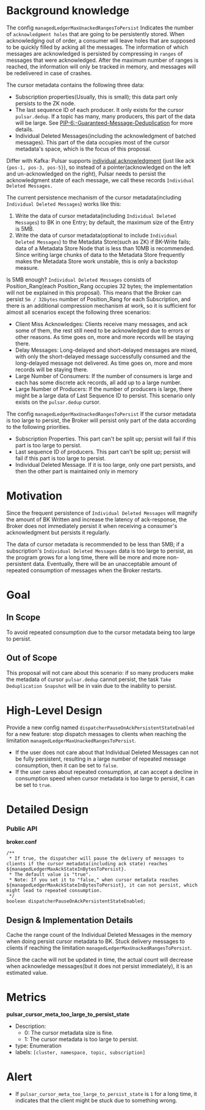 # Background knowledge

The config `managedLedgerMaxUnackedRangesToPersist`
Indicates the number of `acknowledgment holes` that are going to be persistently stored. When acknowledging out of order, a consumer will leave holes that are supposed to be quickly filled by acking all the messages. The information of which messages are acknowledged is persisted by compressing in `ranges` of messages that were acknowledged. After the maximum number of ranges is reached, the information will only be tracked in memory, and messages will be redelivered in case of crashes.

The cursor metadata contains the following three data:
- Subscription properties(Usually, this is small); this data part only persists to the ZK node.
- The last sequence ID of each producer. It only exists for the cursor `pulsar.dedup`. If a topic has many, many producers, this part of the data will be large. See [PIP-6:-Guaranteed-Message-Deduplication](https://github.com/apache/pulsar/wiki/PIP-6:-Guaranteed-Message-Deduplication) for more details.
- Individual Deleted Messages(including the acknowledgment of batched messages). This part of the data occupies most of the cursor metadata's space, which is the focus of this proposal.

Differ with Kafka: Pulsar supports [individual acknowledgment](https://pulsar.apache.org/docs/2.11.x/concepts-messaging/#acknowledgment) (just like ack `{pos-1, pos-3, pos-5}`), so instead of a pointer(acknowledged on the left and un-acknowledged on the right), Pulsar needs to persist the acknowledgment state of each message, we call these records `Individual Deleted Messages.`

The current persistence mechanism of the cursor metadata(including `Individual Deleted Messages`) works like this:
1. Write the data of cursor metadata(including `Individual Deleted Messages`) to BK in one Entry; by default, the maximum size of the Entry is 5MB.
2. Write the data of cursor metadata(optional to include `Individual Deleted Messages`) to the Metadata Store(such as ZK) if BK-Write fails; data of a Metadata Store Node that is less than 10MB is recommended. Since writing large chunks of data to the Metadata Store frequently makes the Metadata Store work unstable, this is only a backstop measure.

Is 5MB enough? `Individual Deleted Messages` consists of Position_Rang(each Position_Rang occupies 32 bytes; the implementation will not be explained in this proposal). This means that the Broker can persist `5m / 32bytes` number of Position_Rang for each Subscription, and there is an additional compression mechanism at work, so it is sufficient for almost all scenarios except the following three scenarios:
- Client Miss Acknowledges: Clients receive many messages, and ack some of them, the rest still need to be acknowledged due to errors or other reasons. As time goes on, more and more records will be staying there.
- Delay Messages: Long-delayed and short-delayed messages are mixed, with only the short-delayed message successfully consumed and the long-delayed message not delivered. As time goes on, more and more records will be staying there.
- Large Number of Consumers: If the number of consumers is large and each has some discrete ack records, all add up to a large number.
- Large Number of Producers: If the number of producers is large, there might be a large data of Last Sequence ID to persist. This scenario only exists on the `pulsar.dedup` cursor.

The config `managedLedgerMaxUnackedRangesToPersist`
If the cursor metadata is too large to persist, the Broker will persist only part of the data according to the following priorities.
- Subscription Properties. This part can't be split up; persist will fail if this part is too large to persist.
- Last sequence ID of producers. This part can't be split up; persist will fail if this part is too large to persist.
- Individual Deleted Message. If it is too large, only one part persists, and then the other part is maintained only in memory

# Motivation

Since the frequent persistence of `Individual Deleted Messages` will magnify the amount of BK Written and increase the latency of ack-response, the Broker does not immediately persist it when receiving a consumer's acknowledgment but persists it regularly. 

The data of cursor metadata is recommended to be less than 5MB; if a subscription's `Individual Deleted Messages` data is too large to persist, as the program grows for a long time, there will be more and more non-persistent data. Eventually, there will be an unacceptable amount of repeated consumption of messages when the Broker restarts.

# Goal

## In Scope

To avoid repeated consumption due to the cursor metadata being too large to persist.

## Out of Scope

This proposal will not care about this scenario: if so many producers make the metadata of cursor `pulsar.dedup` cannot persist, the task `Take Deduplication Snapshot` will be in vain due to the inability to persist.

# High-Level Design

Provide a new config named `dispatcherPauseOnAckPersistentStateEnabled` for a new feature: stop dispatch messages to clients when reaching the limitation `managedLedgerMaxUnackedRangesToPersist`.
- If the user does not care about that Individual Deleted Messages can not be fully persistent, resulting in a large number of repeated message consumption, then it can be set to `false`.
- If the user cares about repeated consumption, at can accept a decline in consumption speed when cursor metadata is too large to persist, it can be set to `true`.


# Detailed Design
### Public API

**broker.conf**
```
/**
 * If true, the dispatcher will pause the delivery of messages to clients if the cursor metadata(including ack state) reaches ${managedLedgerMaxAckStateInBytesToPersist}.
 * The default value is "true".
 * Note: If you set it to "false," when cursor metadata reaches ${managedLedgerMaxAckStateInBytesToPersist}, it can not persist, which might lead to repeated consumption.
 */
boolean dispatcherPauseOnAckPersistentStateEnabled;

```

## Design & Implementation Details

Cache the range count of the Individual Deleted Messages in the memory when doing persist cursor metadata to BK. Stuck delivery messages to clients if reaching the limitation `managedLedgerMaxUnackedRangesToPersist`.

Since the cache will not be updated in time, the actual count will decrease when acknowledge messages(but it does not persist immediately), it is an estimated value.

# Metrics

**pulsar_cursor_meta_too_large_to_persist_state**
- Description:
    - 0: The cursor metadata size is fine.
    - 1: The cursor metadata is too large to persist.
- type: Enumeration
- labels: `[cluster, namespace, topic, subscription]`

# Alert
- If `pulsar_cursor_meta_too_large_to_persist_state` is `1` for a long time, it indicates that the client might be stuck due to something wrong.
